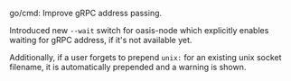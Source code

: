 go/cmd: Improve gRPC address passing.

Introduced new `--wait` switch for oasis-node which explicitly enables waiting
for gRPC address, if it's not available yet.

Additionally, if a user forgets to prepend `unix:` for an existing unix socket
filename, it is automatically prepended and a warning is shown.
